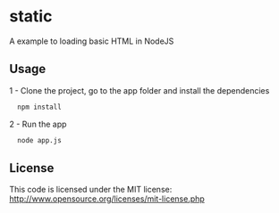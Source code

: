 static
======

A example to loading basic HTML in NodeJS

## Usage

1 - Clone the project, go to the app folder and install the dependencies
``` bash
  npm install
```

2 - Run the app
``` bash
  node app.js
```

## License

This code is licensed under the MIT license: http://www.opensource.org/licenses/mit-license.php